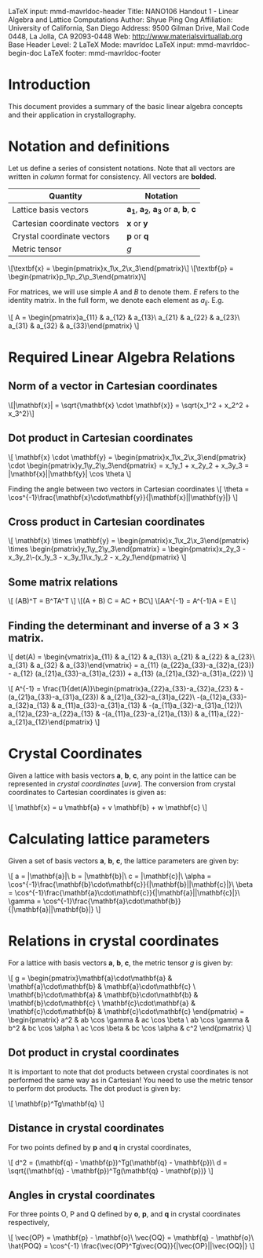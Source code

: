 LaTeX input:        mmd-mavrldoc-header
Title:              NANO106 Handout 1 - Linear Algebra and Lattice Computations
Author:             Shyue Ping Ong
Affiliation:        University of California, San Diego
Address:            9500 Gilman Drive, Mail Code 0448, La Jolla, CA 92093-0448
Web:                http://www.materialsvirtuallab.org
Base Header Level:  2
LaTeX Mode:         mavrldoc
LaTeX input:        mmd-mavrldoc-begin-doc
LaTeX footer:       mmd-mavrldoc-footer


# Introduction

This document provides a summary of the basic linear algebra concepts and their application in crystallography.

# Notation and definitions

Let us define a series of consistent notations. Note that all vectors are written in *column* format for consistency. All vectors are **bolded**.

| Quantity | Notation |
| -------- | -------- |
| Lattice basis vectors | $\mathbf{a_1}$, $\mathbf{a_2}$, $\mathbf{a_3}$ or $\mathbf{a}$, $\mathbf{b}$, $\mathbf{c}$ |
| Cartesian coordinate vectors | $\mathbf{x}$ or $\mathbf{y}$ |
| Crystal coordinate vectors | $\mathbf{p}$ or $\mathbf{q}$ |
| Metric tensor | $g$ |

\\[\textbf{x} = \begin{pmatrix}x_1\\x_2\\x_3\end{pmatrix}\\]
\\[\textbf{p} = \begin{pmatrix}p_1\\p_2\\p_3\end{pmatrix}\\]

For matrices, we will use simple $A$ and $B$ to denote them. $E$ refers to the
identity matrix. In the full form, we denote each element as $a_{ij}$. E.g.

\\[ A = \begin{pmatrix}a_{11} & a_{12} & a_{13}\\ a_{21} & a_{22} & a_{23}\\ a_{31} & a_{32} & a_{33}\end{pmatrix}
\\]

# Required Linear Algebra Relations

## Norm of a vector in Cartesian coordinates

\\[|\mathbf{x}| = \sqrt{\mathbf{x} \cdot \mathbf{x}} = \sqrt{x_1^2 + x_2^2 + x_3^2}\\]

## Dot product in Cartesian coordinates

\\[ \mathbf{x} \cdot \mathbf{y} = \begin{pmatrix}x_1\\x_2\\x_3\end{pmatrix} \cdot \begin{pmatrix}y_1\\y_2\\y_3\end{pmatrix} = x_1y_1 + x_2y_2 + x_3y_3 =
|\mathbf{x}||\mathbf{y}| \cos \theta
\\]

Finding the angle between two vectors in Cartesian coordinates
\\[
\theta = \cos^{-1}\frac{\mathbf{x}\cdot\mathbf{y}}{|\mathbf{x}||\mathbf{y}|}
\\]

## Cross product in Cartesian coordinates

\\[ \mathbf{x} \times \mathbf{y} = \begin{pmatrix}x_1\\x_2\\x_3\end{pmatrix} \times \begin{pmatrix}y_1\\y_2\\y_3\end{pmatrix} = \begin{pmatrix}x_2y_3 - x_3y_2\\-(x_1y_3 - x_3y_1)\\x_1y_2 - x_2y_1\end{pmatrix}
\\]

## Some matrix relations

\\[ (AB)^T = B^TA^T \\]
\\[(A + B) C = AC + BC\\]
\\[AA^{-1} = A^{-1}A = E \\]

## Finding the determinant and inverse of a $3 \times 3$ matrix.

\\[
det(A) = \begin{vmatrix}a_{11} & a_{12} & a_{13}\\ a_{21} & a_{22} & a_{23}\\ a_{31} & a_{32} & a_{33}\end{vmatrix} = a_{11} (a_{22}a_{33}-a_{32}a_{23}) -
a_{12} (a_{21}a_{33}-a_{31}a_{23}) + a_{13} (a_{21}a_{32}-a_{31}a_{22})
\\]

\\[
A^{-1} = \frac{1}{det(A)}\begin{pmatrix}a_{22}a_{33}-a_{32}a_{23} & -(a_{21}a_{33}-a_{31}a_{23}) & a_{21}a_{32}-a_{31}a_{22}\\ -(a_{12}a_{33}-a_{32}a_{13} & a_{11}a_{33}-a_{31}a_{13} & -(a_{11}a_{32}-a_{31}a_{12})\\ a_{12}a_{23}-a_{22}a_{13} & -(a_{11}a_{23}-a_{21}a_{13}) & a_{11}a_{22}-a_{21}a_{12}\end{pmatrix}
\\]

# Crystal Coordinates

Given a lattice with basis vectors $\mathbf{a}$, $\mathbf{b}$, $\mathbf{c}$,
any point in the lattice can be represented in *crystal coordinates* $[uvw]$.
The conversion from crystal coordinates to Cartesian coordinates is given as:

\\[
\mathbf{x} = u \mathbf{a} + v \mathbf{b} + w \mathbf{c}
\\]

# Calculating lattice parameters

Given a set of basis vectors $\mathbf{a}$, $\mathbf{b}$, $\mathbf{c}$, the lattice parameters are given by:

\\[
a = |\mathbf{a}|\\
b = |\mathbf{b}|\\
c = |\mathbf{c}|\\
\alpha = \cos^{-1}\frac{\mathbf{b}\cdot\mathbf{c}}{|\mathbf{b}||\mathbf{c}|}\\
\beta = \cos^{-1}\frac{\mathbf{a}\cdot\mathbf{c}}{|\mathbf{a}||\mathbf{c}|}\\
\gamma = \cos^{-1}\frac{\mathbf{a}\cdot\mathbf{b}}{|\mathbf{a}||\mathbf{b}|}
\\]

# Relations in crystal coordinates

For a lattice with basis vectors $\mathbf{a}$, $\mathbf{b}$, $\mathbf{c}$, the
metric tensor $g$ is given by:

\\[
g = \begin{pmatrix}\mathbf{a}\cdot\mathbf{a} & \mathbf{a}\cdot\mathbf{b}  & \mathbf{a}\cdot\mathbf{c} \\ \mathbf{b}\cdot\mathbf{a} & \mathbf{b}\cdot\mathbf{b} & \mathbf{b}\cdot\mathbf{c} \\ \mathbf{c}\cdot\mathbf{a}  & \mathbf{c}\cdot\mathbf{b}  & \mathbf{c}\cdot\mathbf{c} \end{pmatrix} =
\begin{pmatrix} a^2 & ab \cos \gamma  &  ac \cos \beta \\  ab \cos \gamma &  b^2 &  bc \cos \alpha \\  ac \cos \beta  &  bc \cos \alpha  &  c^2 \end{pmatrix}
\\]

## Dot product in crystal coordinates

It is important to note that dot products between crystal coordinates is not
performed the same way as in Cartesian! You need to use the metric tensor to
perform dot products. The dot product is given by:

\\[
\mathbf{p}^Tg\mathbf{q}
\\]

## Distance in crystal coordinates

For two points defined by $\mathbf{p}$ and $\mathbf{q}$ in crystal coordinates,

\\[
d^2 = (\mathbf{q} - \mathbf{p})^Tg(\mathbf{q} - \mathbf{p})\\
d = \sqrt{(\mathbf{q} - \mathbf{p})^Tg(\mathbf{q} - \mathbf{p})}
\\]

## Angles in crystal coordinates

For three points O, P and Q defined by $\mathbf{o}$, $\mathbf{p}$, and $\mathbf{q}$ in crystal coordinates respectively,

\\[
\vec{OP} = \mathbf{p} - \mathbf{o}\\
\vec{OQ} = \mathbf{q} - \mathbf{o}\\
\hat{POQ} = \cos^{-1} \frac{\vec{OP}^Tg\vec{OQ}}{|\vec{OP}||\vec{OQ}|}
\\]

